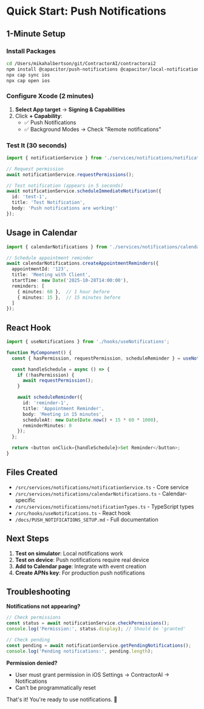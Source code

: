 # Quick Start: Push Notifications

## 1-Minute Setup

### Install Packages

```bash
cd /Users/mikahalbertson/git/ContractorAI/contractorai2
npm install @capacitor/push-notifications @capacitor/local-notifications
npx cap sync ios
npx cap open ios
```

### Configure Xcode (2 minutes)

1. **Select App target** → **Signing & Capabilities**
2. Click **+ Capability**:
   - ✅ Push Notifications
   - ✅ Background Modes → Check "Remote notifications"

### Test It (30 seconds)

```typescript
import { notificationService } from './services/notifications/notificationService';

// Request permission
await notificationService.requestPermissions();

// Test notification (appears in 5 seconds)
await notificationService.scheduleImmediateNotification({
  id: 'test-1',
  title: 'Test Notification',
  body: 'Push notifications are working!'
});
```

## Usage in Calendar

```typescript
import { calendarNotifications } from './services/notifications/calendarNotifications';

// Schedule appointment reminder
await calendarNotifications.createAppointmentReminders({
  appointmentId: '123',
  title: 'Meeting with Client',
  startTime: new Date('2025-10-28T14:00:00'),
  reminders: [
    { minutes: 60 },  // 1 hour before
    { minutes: 15 },  // 15 minutes before
  ]
});
```

## React Hook

```typescript
import { useNotifications } from './hooks/useNotifications';

function MyComponent() {
  const { hasPermission, requestPermission, scheduleReminder } = useNotifications();

  const handleSchedule = async () => {
    if (!hasPermission) {
      await requestPermission();
    }

    await scheduleReminder({
      id: 'reminder-1',
      title: 'Appointment Reminder',
      body: 'Meeting in 15 minutes',
      scheduleAt: new Date(Date.now() + 15 * 60 * 1000),
      reminderMinutes: 0
    });
  };

  return <button onClick={handleSchedule}>Set Reminder</button>;
}
```

## Files Created

- `/src/services/notifications/notificationService.ts` - Core service
- `/src/services/notifications/calendarNotifications.ts` - Calendar-specific
- `/src/services/notifications/notificationTypes.ts` - TypeScript types
- `/src/hooks/useNotifications.ts` - React hook
- `/docs/PUSH_NOTIFICATIONS_SETUP.md` - Full documentation

## Next Steps

1. **Test on simulator**: Local notifications work
2. **Test on device**: Push notifications require real device
3. **Add to Calendar page**: Integrate with event creation
4. **Create APNs key**: For production push notifications

## Troubleshooting

**Notifications not appearing?**
```typescript
// Check permissions
const status = await notificationService.checkPermissions();
console.log('Permission:', status.display); // Should be 'granted'

// Check pending
const pending = await notificationService.getPendingNotifications();
console.log('Pending notifications:', pending.length);
```

**Permission denied?**
- User must grant permission in iOS Settings → ContractorAI → Notifications
- Can't be programmatically reset

That's it! You're ready to use notifications. 🎉
